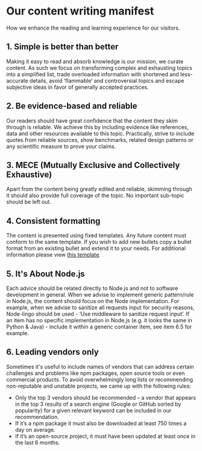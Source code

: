 # Our content writing manifest

How we enhance the reading and learning experience for our visitors.

## 1. Simple is better than better

Making it easy to read and absorb knowledge is our mission, we curate content. As such we focus on transforming complex and exhausting topics into a simplified list, trade overloaded information with shortened and less-accurate details, avoid ‘flammable’ and controversial topics and escape subjective ideas in favor of generally accepted practices.

## 2. Be evidence-based and reliable

Our readers should have great confidence that the content they skim through is reliable. We achieve this by including evidence like references, data and other resources available to this topic. Practically, strive to include quotes from reliable sources, show benchmarks, related design patterns or any scientific measure to prove your claims.

## 3. MECE (Mutually Exclusive and Collectively Exhaustive)

Apart from the content being greatly edited and reliable, skimming through it should also provide full coverage of the topic. No important sub-topic should be left out.

## 4. Consistent formatting

The content is presented using fixed templates. Any future content must conform to the same template. If you wish to add new bullets copy a bullet format from an existing bullet and extend it to your needs. For additional information please view [this template](https://github.com/goldbergyoni/nodebestpractices/blob/master/sections/template.md).

## 5. It's About Node.js

Each advice should be related directly to Node.js and not to software development in general. When we advise to implement generic pattern/rule in Node.js, the content should focus on the Node implementation. For example, when we advise to sanitize all requests input for security reasons, Node-lingo should be used - ‘Use middleware to sanitize request input’. If an item has no specific implementation in Node.js (e.g. it looks the same in Python & Java) - include it within a generic container item, see item 6.5 for example.

## 6. Leading vendors only

Sometimes it's useful to include names of vendors that can address certain challenges and problems like npm packages, open source tools or even commercial products. To avoid overwhelmingly long lists or recommending non-reputable and unstable projects, we came up with the following rules:

- Only the top 3 vendors should be recommended – a vendor that appears in the top 3 results of a search engine (Google or GitHub sorted by popularity) for a given relevant keyword can be included in our recommendation.
- If it’s a npm package it must also be downloaded at least 750 times a day on average.
- If it’s an open-source project, it must have been updated at least once in the last 6 months.
